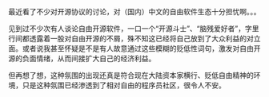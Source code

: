 最近看了不少对开源协议的讨论，对（国内）中文的自由软件生态十分担忧啊。。。

见到过不少次有人谈论自由开源软件，一口一个“开源斗士”、“脑残爱好者”，字里行间都透露着一股对自由开源的不屑，殊不知这已经将自己放到了大众利益的对立面。或者说我甚至怀疑是不是有人故意通过这些模糊的贬低性词句，激发对自由开源的负面情绪，从而间接扩大自己的经济利益。

但再想了想，这种氛围的出现还真是符合现在大陆资本家横行、贬低自由精神的环境，只是这种氛围已经渗透到了相对自由的程序员社区，很令人不安。